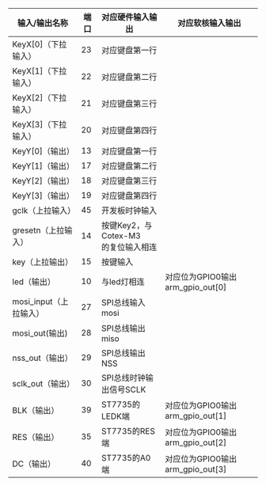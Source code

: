 |输入/输出名称| 端口|对应硬件输入输出|对应软核输入输出|
| ---- | ---- | ---- | --- |
|KeyX[0]（下拉输入）|23|对应键盘第一行|
|KeyX[1]（下拉输入）|22|对应键盘第二行|
|KeyX[2]（下拉输入）|21|对应键盘第三行|
|KeyX[3]（下拉输入）|20|对应键盘第四行|
|KeyY[0]（输出）|13|对应键盘第一行|
|KeyY[1]（输出）|17|对应键盘第二行|
|KeyY[2]（输出）|18|对应键盘第三行|
|KeyY[3]（输出）|19|对应键盘第四行|
|gclk（上拉输入）|45|开发板时钟输入|
|gresetn（上拉输入）|14|按键Key2，与Cotex-M3 </br> 的复位输入相连|
|key（上拉输出）|15|按键输入|
|led（输出）|10|与led灯相连|对应位为GPIO0输出arm_gpio_out[0]|
|mosi_input（上拉输入）|27|SPI总线输入mosi|
|mosi_out(输出)|28|SPI总线输出miso|
|nss_out（输出）|29|SPI总线输出NSS|
|sclk_out（输出）|30|SPI总线时钟输出信号SCLK|
|BLK（输出）|39|ST7735的LEDK端|对应位为GPIO0输出arm_gpio_out[1]|
|RES（输出）|35|ST7735的RES端|对应位为GPIO0输出arm_gpio_out[2]|
|DC（输出）|40|ST7735的A0端|对应位为GPIO0输出arm_gpio_out[3]|